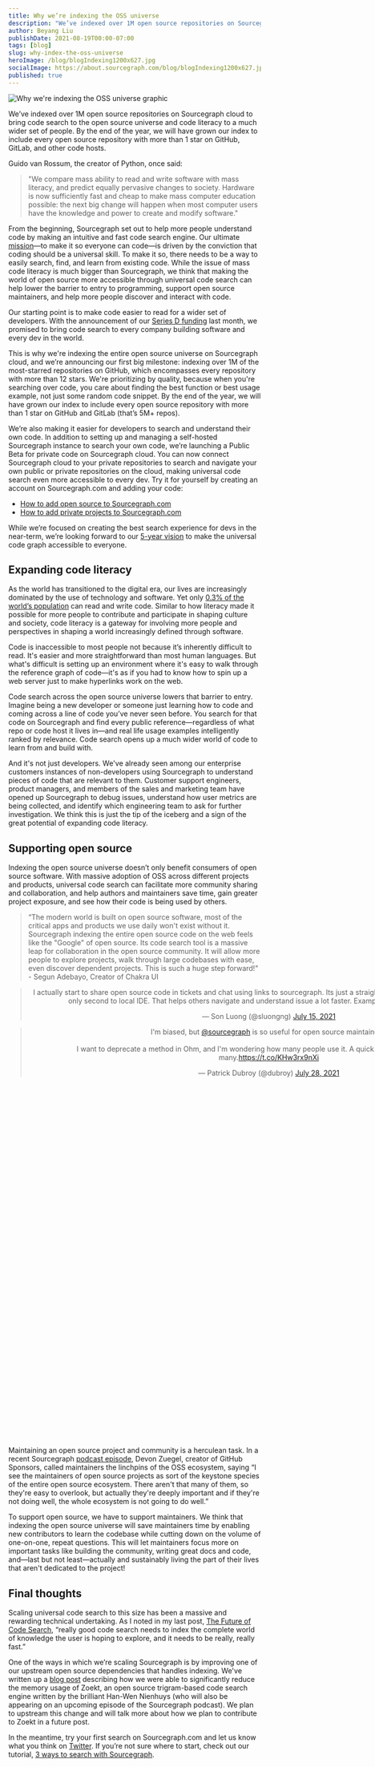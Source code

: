 ```yaml
---
title: Why we’re indexing the OSS universe
description: "We’ve indexed over 1M open source repositories on Sourcegraph cloud to bring code search to the open source universe and code literacy to a much wider set of people."
author: Beyang Liu
publishDate: 2021-08-19T00:00-07:00
tags: [blog]
slug: why-index-the-oss-universe
heroImage: /blog/blogIndexing1200x627.jpg
socialImage: https://about.sourcegraph.com/blog/blogIndexing1200x627.jpg
published: true
---
```


![Why we're indexing the OSS universe graphic](/blog/blogIndexing1200x627.jpg)

We’ve indexed over 1M open source repositories on Sourcegraph cloud to bring code search to the open source universe and code literacy to a much wider set of people. By the end of the year, we will have grown our index to include every open source repository with more than 1 star on GitHub, GitLab, and other code hosts.

Guido van Rossum, the creator of Python, once said:
> "We compare mass ability to read and write software with mass literacy, and predict equally pervasive changes to society. Hardware is now sufficiently fast and cheap to make mass computer education possible: the next big change will happen when most computer users have the knowledge and power to create and modify software."

From the beginning, Sourcegraph set out to help more people understand code by making an intuitive and fast code search engine. Our ultimate [mission](https://about.sourcegraph.com/handbook/company/strategy#mission)—to make it so everyone can code—is driven by the conviction that coding should be a universal skill. To make it so, there needs to be a way to easily search, find, and learn from existing code. While the issue of mass code literacy is much bigger than Sourcegraph, we think that making the world of open source more accessible through universal code search can help lower the barrier to entry to programming, support open source maintainers, and help more people discover and interact with code.

Our starting point is to make code easier to read for a wider set of developers. With the announcement of our [Series D funding](https://about.sourcegraph.com/blog/announcing-sourcegraphs-series-d-round/) last month, we promised to bring code search to every company building software and every dev in the world.

This is why we're indexing the entire open source universe on Sourcegraph cloud, and we’re announcing our first big milestone: indexing over 1M of the most-starred repositories on GitHub, which encompasses every repository with more than 12 stars. We're prioritizing by quality, because when you're searching over code, you care about finding the best function or best usage example, not just some random code snippet. By the end of the year, we will have grown our index to include every open source repository with more than 1 star on GitHub and GitLab (that’s 5M+ repos).

We’re also making it easier for developers to search and understand their own code. In addition to setting up and managing a self-hosted Sourcegraph instance to search your own code, we’re launching a Public Beta for private code on Sourcegraph cloud. You can now connect Sourcegraph cloud to your private repositories to search and navigate your own public or private repositories on the cloud, making universal code search even more accessible to every dev. Try it for yourself by creating an account on Sourcegraph.com and adding your code:

- [How to add open source to Sourcegraph.com](https://learn.sourcegraph.com/how-to-add-open-source-software-projects-to-sourcegraph)
- [How to add private projects to Sourcegraph.com](https://learn.sourcegraph.com/how-to-add-private-code-repositories-to-sourcegraph)

While we’re focused on creating the best search experience for devs in the near-term, we’re looking forward to our [5-year vision](https://about.sourcegraph.com/handbook/company/strategy#5-year-vision) to make the universal code graph accessible to everyone.

## Expanding code literacy

As the world has transitioned to the digital era, our lives are increasingly dominated by the use of technology and software. Yet only [0.3% of the world’s population](https://www.future-processing.com/blog/how-many-developers-are-there-in-the-world-in-2019/#:~:text=Evans%20Data%20Corporation%20recently%20announced,currently%2026.9%20million%20developers%20worldwide) can read and write code. Similar to how literacy made it possible for more people to contribute and participate in shaping culture and society, code literacy is a gateway for involving more people and perspectives in shaping a world increasingly defined through software.

Code is inaccessible to most people not because it’s inherently difficult to read. It's easier and more straightforward than most human languages. But what's difficult is setting up an environment where it's easy to walk through the reference graph of code—it's as if you had to know how to spin up a web server just to make hyperlinks work on the web.

Code search across the open source universe lowers that barrier to entry. Imagine being a new developer or someone just learning how to code and coming across a line of code you’ve never seen before. You search for that code on Sourcegraph and find every public reference—regardless of what repo or code host it lives in—and real life usage examples intelligently ranked by relevance. Code search opens up a much wider world of code to learn from and build with.

And it's not just developers. We've already seen among our enterprise customers instances of non-developers using Sourcegraph to understand pieces of code that are relevant to them. Customer support engineers, product managers, and members of the sales and marketing team have opened up Sourcegraph to debug issues, understand how user metrics are being collected, and identify which engineering team to ask for further investigation. We think this is just the tip of the iceberg and a sign of the great potential of expanding code literacy.

## Supporting open source

Indexing the open source universe doesn’t only benefit consumers of open source software. With massive adoption of OSS across different projects and products, universal code search can facilitate more community sharing and collaboration, and help authors and maintainers save time, gain greater project exposure, and see how their code is being used by others.

> “The modern world is built on open source software, most of the critical apps and products we use daily won't exist without it. Sourcegraph indexing the entire open source code on the web feels like the "Google" of open source. Its code search tool is a massive leap for collaboration in the open source community. It will allow more people to explore projects, walk through large codebases with ease, even discover dependent projects. This is such a huge step forward!" - Segun Adebayo, Creator of Chakra UI

<div style="position: relative; width: 1000px; height: 900px;">
	<blockquote class="twitter-tweet" align="center" data-conversation="none" cards="hidden"><p lang="en" dir="ltr">I actually start to share open source code in tickets and chat using links to sourcegraph. Its just a straight up better code browsing experience, only second to local IDE. That helps others navigate and understand issue a lot faster. Example <a href="https://t.co/baVKwWRgIb">https://t.co/baVKwWRgIb</a>.</p>&mdash; Son Luong (@sluongng) <a href="https://twitter.com/sluongng/status/1415667615100325889?ref_src=twsrc%5Etfw">July 15, 2021</a></blockquote> <script async src="https://platform.twitter.com/widgets.js" charset="utf-8"></script>
	<blockquote class="twitter-tweet"  align="center" data-conversation="none" cards="hidden"><p lang="en" dir="ltr">I&#39;m biased, but <a href="https://twitter.com/sourcegraph?ref_src=twsrc%5Etfw">@sourcegraph</a> is so useful for open source maintainers.<br><br>I want to deprecate a method in Ohm, and I&#39;m wondering how many people use it. A quick Sourcegraph tells me: not many.<a href="https://t.co/KHw3rx9nXi">https://t.co/KHw3rx9nXi</a></p>&mdash; Patrick Dubroy (@dubroy) <a href="https://twitter.com/dubroy/status/1420293649519230978?ref_src=twsrc%5Etfw">July 28, 2021</a></blockquote> <script async src="https://platform.twitter.com/widgets.js" charset="utf-8"></script>
</div>

Maintaining an open source project and community is a herculean task. In a recent Sourcegraph [podcast episode](https://about.sourcegraph.com/podcast/devon-zuegel/), Devon Zuegel, creator of GitHub Sponsors, called maintainers the linchpins of the OSS ecosystem, saying “I see the maintainers of open source projects as sort of the keystone species of the entire open source ecosystem. There aren't that many of them, so they're easy to overlook, but actually they're deeply important and if they're not doing well, the whole ecosystem is not going to do well.”

To support open source, we have to support maintainers. We think that indexing the open source universe will save maintainers time by enabling new contributors to learn the codebase while cutting down on the volume of one-on-one, repeat questions. This will let maintainers focus more on important tasks like building the community, writing great docs and code, and—last but not least—actually and sustainably living the part of their lives that aren't dedicated to the project!

## Final thoughts

Scaling universal code search to this size has been a massive and rewarding technical undertaking. As I noted in my last post, [The Future of Code Search](https://about.sourcegraph.com/blog/the-future-of-code-search/), “really good code search needs to index the complete world of knowledge the user is hoping to explore, and it needs to be really, really fast.”

One of the ways in which we’re scaling Sourcegraph is by improving one of our upstream open source dependencies that handles indexing. We've written up a [blog post](https://about.sourcegraph.com/blog/zoekt-memory-optimizations-for-sourcegraph-cloud/) describing how we were able to significantly reduce the memory usage of Zoekt, an open source trigram-based code search engine written by the brilliant Han-Wen Nienhuys (who will also be appearing on an upcoming episode of the Sourcegraph podcast). We plan to upstream this change and will talk more about how we plan to contribute to Zoekt in a future post.

In the meantime, try your first search on Sourcegraph.com and let us know what you think on [Twitter](https://twitter.com/sourcegraph). If you’re not sure where to start, check out our tutorial, [3 ways to search with Sourcegraph](https://learn.sourcegraph.com/three-ways-to-search-video).